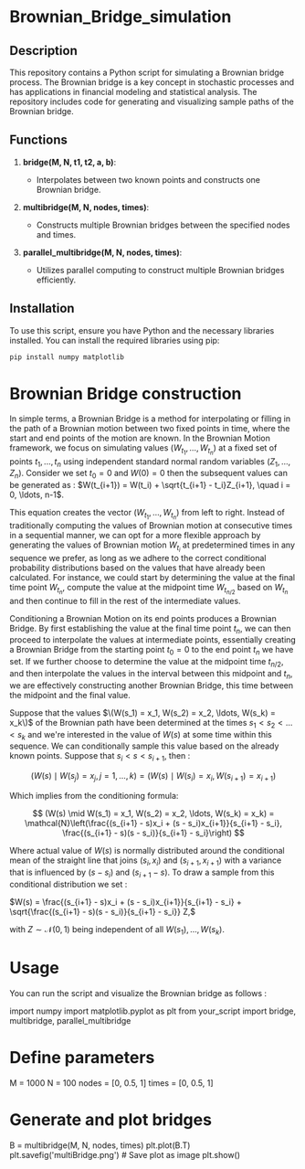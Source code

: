# Brownian_Bridge_simulation

## Description

This repository contains a Python script for simulating a Brownian bridge process. The Brownian bridge is a key concept in stochastic processes and has applications in financial modeling and statistical analysis. The repository includes code for generating and visualizing sample paths of the Brownian bridge.

## Functions

1. **bridge(M, N, t1, t2, a, b)**:
    - Interpolates between two known points and constructs one Brownian bridge.

2. **multibridge(M, N, nodes, times)**:
    - Constructs multiple Brownian bridges between the specified nodes and times.

3. **parallel_multibridge(M, N, nodes, times)**:
    - Utilizes parallel computing to construct multiple Brownian bridges efficiently.

## Installation

To use this script, ensure you have Python and the necessary libraries installed. You can install the required libraries using pip:

```bash
pip install numpy matplotlib
```

# Brownian Bridge construction 
In simple terms, a Brownian Bridge is a method for interpolating or filling in the path of a Brownian motion between two fixed points in time, where the start and end points of the motion are known. In the Brownian Motion framework, we focus on simulating values $(W_{t_{1}}, \ldots, W_{t_{n}})$ at a fixed set of points $t_1, ..., t_n$ using independent standard normal random variables $(Z_1, \ldots, Z_n)$. Consider we set $t_0 = 0$ and $W(0)=0$ then the subsequent values can be generated as :
    $W(t_{i+1}) = W(t_i) + \sqrt{t_{i+1} - t_i}Z_{i+1}, \quad i = 0, \ldots, n-1$.
    
This equation creates the vector $(W_{t_{1}}, \ldots, W_{t_{n}})$ from left to right. Instead of traditionally computing the values of Brownian motion at consecutive times in a sequential manner, we can opt for a more flexible approach by generating the values of Brownian motion $W_{t_{i}}$ at predetermined times in any sequence we prefer, as long as we adhere to the correct conditional probability distributions based on the values that have already been calculated. For instance, we could start by determining the value at the final time point $W_{t_{n}}$, compute the value at the midpoint time $W_{t_{n/2}}$ based on $W_{t_{n}}$ and then continue to fill in the rest of the intermediate values. 

Conditioning a Brownian Motion on its end points produces a Brownian Bridge. By first establishing the value at the final time point $t_n$, we can then proceed to interpolate the values at intermediate points, essentially creating a Brownian Bridge from the starting point $t_0 = 0$ to the end point $t_n$ we have set. If we further choose to determine the value at the midpoint time $t_{n/2}$, and then interpolate the values in the interval between this midpoint and $t_n$, we are effectively constructing another Brownian Bridge, this time between the midpoint and the final value. 

Suppose that the values $\(W(s_1) = x_1, W(s_2) = x_2, \ldots, W(s_k) = x_k\)$ of the Brownian path have been determined at the times $s_1 < s_2 < \ldots < s_k$ and we're interested in the value of $W(s)$ at some time within this sequence. We can conditionally sample this value based on the already known points. Suppose that $s_i < s < s_{i+1}$, then : 

$$
(W(s) \mid W(s_j) = x_j, j = 1, \ldots, k) = (W(s) \mid W(s_i) = x_i, W(s_{i+1}) = x_{i+1})
$$

Which implies from the conditioning formula:

$$
(W(s) \mid W(s_1) = x_1, W(s_2) = x_2, \ldots, W(s_k) = x_k) = \mathcal{N}\left(\frac{(s_{i+1} - s)x_i + (s - s_i)x_{i+1}}{s_{i+1} - s_i}, \frac{(s_{i+1} - s)(s - s_i)}{s_{i+1} - s_i}\right)
$$


Where actual value of $W(s)$ is normally distributed around the conditional mean of the straight line that joins $(s_i, x_i)$ and $(s_{i+1}, x_{i+1})$ with a variance that is influenced by $(s - s_i)$ and $(s_{i+1} - s)$. To draw a sample from this conditional distribution we set : 

$W(s) = \frac{(s_{i+1} - s)x_i + (s - s_i)x_{i+1}}{s_{i+1} - s_i} + \sqrt{\frac{(s_{i+1} - s)(s - s_i)}{s_{i+1} - s_i}} Z,$

with $Z \sim \mathcal{N}(0, 1)$ being independent of all $W(s_1), \ldots, W(s_k)$.

# Usage 
You can run the script and visualize the Brownian bridge as follows :

import numpy
import matplotlib.pyplot as plt
from your_script import bridge, multibridge, parallel_multibridge

# Define parameters
M = 1000
N = 100
nodes = [0, 0.5, 1]
times = [0, 0.5, 1]

# Generate and plot bridges
B = multibridge(M, N, nodes, times)
plt.plot(B.T)
plt.savefig('multiBridge.png')  # Save plot as image
plt.show()

